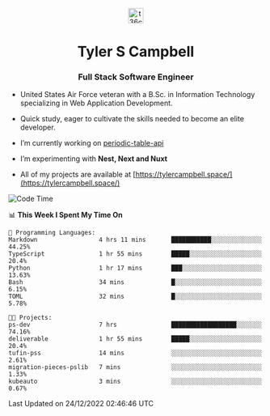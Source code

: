 <p align="center">
<a href="https://www.linkedin.com/in/t36campbell" target="blank"><img align="center" src="https://ik.imagekit.io/t36campbell/Portfolio/linkedin.png.original_m8bbGgPh6.png" alt="t36campbell" height="30" width="30" /></a>
</p>
<h1 align="center">Tyler S Campbell</h1>
<h3 align="center">Full Stack Software Engineer</h3>

* United States Air Force veteran with a B.Sc. in Information Technology specializing in Web Application Development. 

* Quick study, eager to cultivate the skills needed to become an elite developer.

* I’m currently working on [periodic-table-api](https://github.com/t36campbell/periodic-table-api)

* I’m experimenting with **Nest, Next and Nuxt**

* All of my projects are available at [https://tylercampbell.space/](https://tylercampbell.space/)

<!--START_SECTION:waka-->
![Code Time](http://img.shields.io/badge/Code%20Time-2%2C056%20hrs%2045%20mins-blue)

📊 **This Week I Spent My Time On** 

```text
💬 Programming Languages: 
Markdown                 4 hrs 11 mins       ███████████░░░░░░░░░░░░░░   44.25% 
TypeScript               1 hr 55 mins        █████░░░░░░░░░░░░░░░░░░░░   20.4% 
Python                   1 hr 17 mins        ███░░░░░░░░░░░░░░░░░░░░░░   13.63% 
Bash                     34 mins             █░░░░░░░░░░░░░░░░░░░░░░░░   6.15% 
TOML                     32 mins             █░░░░░░░░░░░░░░░░░░░░░░░░   5.78%

🐱‍💻 Projects: 
ps-dev                   7 hrs               ██████████████████░░░░░░░   74.16% 
deliverable              1 hr 55 mins        █████░░░░░░░░░░░░░░░░░░░░   20.4% 
tufin-pss                14 mins             ░░░░░░░░░░░░░░░░░░░░░░░░░   2.61% 
migration-pieces-pslib   7 mins              ░░░░░░░░░░░░░░░░░░░░░░░░░   1.33% 
kubeauto                 3 mins              ░░░░░░░░░░░░░░░░░░░░░░░░░   0.67%

```


 Last Updated on 24/12/2022 02:46:46 UTC
<!--END_SECTION:waka-->

